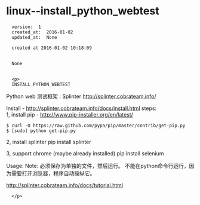 
  # linux--install_python_webtest

      version:  1
      created_at:  2016-01-02
      updated_at:  None

      created at 2016-01-02 10:18:09 


      None


      <p>
      INSTALL_PYTHON_WEBTEST
﻿Python web 测试框架 : Splinter
http://splinter.cobrateam.info/

Install  -  http://splinter.cobrateam.info/docs/install.html
steps:    
   1, install   pip  - http://www.pip-installer.org/en/latest/ 
    
    $ curl -O https://raw.github.com/pypa/pip/master/contrib/get-pip.py
    $ [sudo] python get-pip.py
	
   2, install splinter
   pip install splinter
 
   3, support chrome  (maybe already installed)
    pip install selenium

Usage: 
  Note: 
     必须保存为单独的文件，然后运行。
     不能在python命令行运行，因为需要打开浏览器，程序自动操纵它。
      
  http://splinter.cobrateam.info/docs/tutorial.html
 

      </p>

  